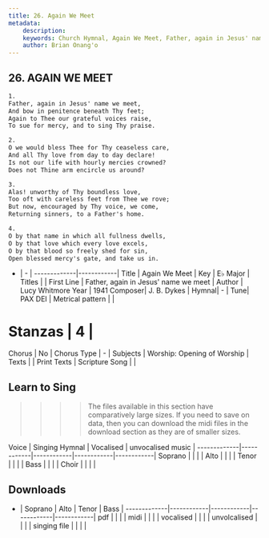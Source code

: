 ```yaml
---
title: 26. Again We Meet
metadata:
    description: 
    keywords: Church Hymnal, Again We Meet, Father, again in Jesus' name we meet, 
    author: Brian Onang'o
---
```



## 26. AGAIN WE MEET

```txt
1.
Father, again in Jesus' name we meet, 
And bow in penitence beneath Thy feet; 
Again to Thee our grateful voices raise, 
To sue for mercy, and to sing Thy praise. 

2.
O we would bless Thee for Thy ceaseless care, 
And all Thy love from day to day declare! 
Is not our life with hourly mercies crowned? 
Does not Thine arm encircle us around? 

3.
Alas! unworthy of Thy boundless love, 
Too oft with careless feet from Thee we rove; 
But now, encouraged by Thy voice, we come, 
Returning sinners, to a Father's home. 

4.
O by that name in which all fullness dwells, 
O by that love which every love excels, 
O by that blood so freely shed for sin, 
Open blessed mercy's gate, and take us in.

```

- |   -  |
-------------|------------|
Title | Again We Meet |
Key | E♭ Major |
Titles |  |
First Line | Father, again in Jesus' name we meet |
Author | Lucy Whitmore
Year | 1941
Composer| J. B. Dykes |
Hymnal|  - |
Tune| PAX DEI |
Metrical pattern | |
# Stanzas | 4 |
Chorus | No |
Chorus Type | - |
Subjects | Worship: Opening of Worship |
Texts |  |
Print Texts | 
Scripture Song |  |
  
## Learn to Sing

>>>> The files available in this section have comparatively large sizes. If you need to save on data, then you can download the midi files in the download section as they are of smaller sizes.

Voice |  Singing Hymnal | Vocalised | unvocalised music |
-------------|------------|------------|------------|------------|
Soprano | | | |
Alto | | | |
Tenor | | | |
Bass | | | |
Choir | | | |

## Downloads

- |  Soprano | Alto | Tenor | Bass |
-------------|------------|------------|------------|------------|
pdf | | | |
midi | | | |
vocalised | | | |
unvolcalised | | | |
singing file | | | |
  